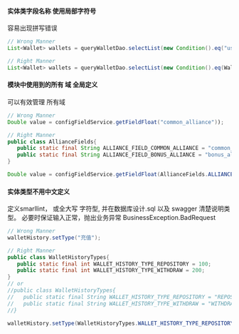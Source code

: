 #### 实体类字段名称 使用局部字符号
容易出现拼写错误

```java
// Wrong Manner
List<Wallet> wallets = queryWalletDao.selectList(new Condition().eq("user_id",userId));
```

```java
// Right Manner
List<Wallet> wallets = queryWalletDao.selectList(new Condition().eq(Wallet.USER_ID, userId));
```

#### 模块中使用到的所有 域 全局定义
可以有效管理 所有域
```java
// Wrong Manner
Double value = configFieldService.getFieldFloat("common_alliance"));
```

```java
// Right Manner
public class AllianceFields{
   public static final String ALLIANCE_FIELD_COMMON_ALLIANCE = "common_alliance";
   public static final String ALLIANCE_FIELD_BONUS_ALLIANCE = "bonus_alliance";
}

Double value = configFieldService.getFieldFloat(AllianceFields.ALLIANCE_FIELD_COMMON_ALLIANCE));
```

#### 实体类型不用中文定义
定义smarllint， 或全大写 字符型, 并在数据库设计.sql 以及 swagger 清楚说明类型。 必要时保证输入正常，抛出业务异常 BusinessException.BadRequest


```java
// Wrong Manner
walletHistory.setType("充值");
```

```java
// Right Manner
public class WalletHistoryTypes{
   public static final int WALLET_HISTORY_TYPE_REPOSITORY = 100;
   public static final int WALLET_HISTORY_TYPE_WITHDRAW = 200;
}
// or
//public class WalletHistoryTypes{
//   public static final String WALLET_HISTORY_TYPE_REPOSITORY = "REPOSITORY";
//   public static final String WALLET_HISTORY_TYPE_WITHDRAW = "WITHDRAW";
//}

walletHistory.setType(WalletHistoryTypes.WALLET_HISTORY_TYPE_REPOSITORY);
```



